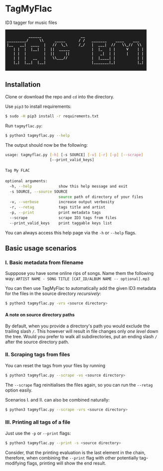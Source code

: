 # TagMyFlac
ID3 tagger for music files

![](logo.png)

## Installation

Clone or download the repo and `cd` into the directory.

Use `pip3` to install requirements:

```bash
$ sudo -H pip3 install -r requirements.txt
```

Run `tagmyflac.py`:

```bash
$ python3 tagmyflac.py --help
```

The output should now be the following:

```bash
usage: tagmyflac.py [-h] [-s SOURCE] [-v] [-r] [-p] [--scrape]
                    [--print_valid_keys]

Tag My FLAC

optional arguments:
  -h, --help            show this help message and exit
  -s SOURCE, --source SOURCE
                        source path of directory of your files
  -v, --verbose         increase output verbosity
  -r, --retag           tags title and artist
  -p, --print           print metadata tags
  --scrape              scrape ID3 tags from files
  --print_valid_keys    print taggable keys list
```

You can always access this help page via the `-h` or `--help` flags.

## Basic usage scenarios

### I. Basic metadata from filename
Supppose you have some online rips of songs.
Name them the following way: 
`ARTIST NAME - SONG TITLE [CAT_ID/ALBUM NAME -- optional].mp3`

You can then use TagMyFlac to automatically add the given ID3 metadata for the files in the source directory *recursively*:

```bash
$ python3 tagmyflac.py -vrs <source directory>
```
 
#### A note on source directory paths
By default, when you provide a directory's path you would exclude the trailing slash `/`. This however will result in file changes only *one level* down the tree. Would you prefer to walk all subdirectories, put an ending slash `/` after the source directory path.

### II. Scraping tags from files

You can reset the tags from your files by running

```bash
$ python3 tagmyflac.py --scrape -vs <source directory>
```

The `--scrape` flag reinitialises the files again, so you can run the `--retag` option easily.  
  
Scenarios I. and II. can also be combined naturally:
```bash
$ python3 tagmyflac.py --scrape -vrs <source directory>
```

### III. Printing all tags of a file

Just use the `-p` or `--print` flags:

```bash
$ python3 tagmyflac.py --print -s <source directory>
```

Consider, that the printing evaluation is the last element in the chain, therefore, when combining the `--print` flag with other potentially tag-modifying flags, printing will show the end result.